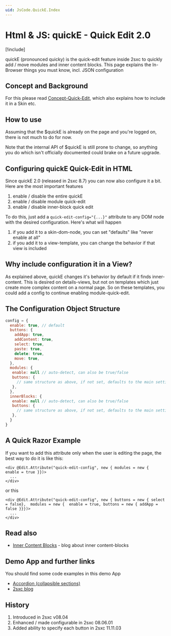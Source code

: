 ```yaml
---
uid: JsCode.QuickE.Index
---
```

# Html & JS: quickE - Quick Edit 2.0

[!include[](~/basics/stack/_shared-float-summary.md)]
<style>.context-box-summary .edit-custom { visibility: visible; } </style>

quickE (pronounced quicky) is the quick-edit feature inside 2sxc to quickly add / move modules and inner content blocks.
This page explains the In-Browser things you must know, incl. JSON configuration

## Concept and Background
For this please read [Concept-Quick-Edit](xref:Basics.Browser.EditUx.QuickE), which also explains how to include it in a Skin etc.

## How to use
Assuming that the $quickE is already on the page and you're logged on, there is not much to do for now. 

Note that the internal API of $quickE is still prone to change, so anything you do which isn't officially documented could brake on a future upgrade. 

## Configuring quickE Quick-Edit in HTML
Since quickE 2.0 (released in 2sxc 8.7) you can now also configure it a bit. Here are the most important features

1. enable / disable the entire quickE
1. enable / disable module quick-edit
1. enable / disable inner-block quick edit

To do this, just add a `quick-edit-config="{...}"` attribute to any DOM node with the desired configuration. Here's what will happen

1. if you add it to a skin-dom-node, you can set "defaults" like "never enable at all"
1. if you add it to a view-template, you can change the behavior if that view is included

## Why include configuration it in a View?
As explained above, quickE changes it's behavior by default if it finds inner-content. This is desired on details-views, but not on templates which just create more complex content on a normal page. So on these templates, you could add a config to continue enabling module-quick-edit.

## The Configuration Object Structure
```JavaScript
config = {
  enable: true, // default
  buttons: {
    addApp: true,
    addContent: true,
    select: true,
    paste: true,
    delete: true,
    move: true,
  },
  modules: {
   enable: null // auto-detect, can also be true/false
   buttons: {
     // same structure as above, if not set, defaults to the main settings
   },
  },
  innerBlocks: {
   enable: null // auto-detect, can also be true/false
   buttons: {
     // same structure as above, if not set, defaults to the main settings
   },
  }
}
```

## A Quick Razor Example
If you want to add this attribute only when the user is editing the page, the best way to do it is like this:
```razor
<div @Edit.Attribute("quick-edit-config", new { modules = new {  enable = true }})>
  ...
</div>
```

or this

```razor
<div @Edit.Attribute("quick-edit-config", new { buttons = new { select = false},  modules = new {  enable = true, buttons = new { addApp = false }}})>
  ...
</div>
```

## Read also
* [Inner Content Blocks](http://2sxc.org/en/blog/post/designing-articles-with-inner-content-blocks-new-in-8-4-like-modules-inside-modules) - blog about inner content-blocks

## Demo App and further links
You should find some code examples in this demo App
* [Accordion (collapsible sections)](https://github.com/2sic/app-accordion-bootstrap3)
* [2sxc blog](xref:App.Blog)

## History
1. Introduced in 2sxc v08.04
1. Enhanced / made configurable in 2sxc 08.06.01
1. Added ability to specify each button in 2sxc 11.11.03